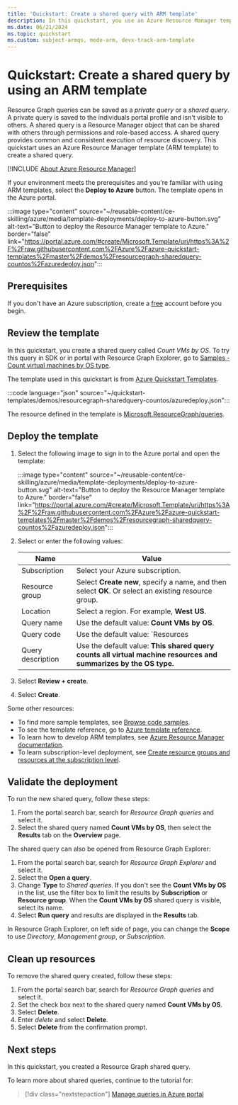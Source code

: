 ```yaml
---
title: 'Quickstart: Create a shared query with ARM template'
description: In this quickstart, you use an Azure Resource Manager template (ARM template) to create a Resource Graph shared query that counts virtual machines by OS.
ms.date: 06/21/2024
ms.topic: quickstart
ms.custom: subject-armqs, mode-arm, devx-track-arm-template
---
```


# Quickstart: Create a shared query by using an ARM template

Resource Graph queries can be saved as a _private query_ or a _shared query_. A private query is saved to the individuals portal profile and isn't visible to others. A shared query is a Resource Manager object that can be shared with others through permissions and role-based access. A shared query provides common and consistent execution of resource discovery. This quickstart uses an Azure Resource Manager template (ARM template) to create a shared query.

[!INCLUDE [About Azure Resource Manager](../../../includes/resource-manager-quickstart-introduction.md)]

If your environment meets the prerequisites and you're familiar with using ARM templates, select the **Deploy to Azure** button. The template opens in the Azure portal.

:::image type="content" source="~/reusable-content/ce-skilling/azure/media/template-deployments/deploy-to-azure-button.svg" alt-text="Button to deploy the Resource Manager template to Azure." border="false" link="https://portal.azure.com/#create/Microsoft.Template/uri/https%3A%2F%2Fraw.githubusercontent.com%2FAzure%2Fazure-quickstart-templates%2Fmaster%2Fdemos%2Fresourcegraph-sharedquery-countos%2Fazuredeploy.json":::

## Prerequisites

If you don't have an Azure subscription, create a [free](https://azure.microsoft.com/free/) account before you begin.

## Review the template

In this quickstart, you create a shared query called _Count VMs by OS_. To try this query in SDK or in portal with Resource Graph Explorer, go to [Samples - Count virtual machines by OS type](./samples/starter.md#count-virtual-machines-by-os-type).

The template used in this quickstart is from [Azure Quickstart Templates](/samples/azure/azure-quickstart-templates/resourcegraph-sharedquery-countos/).

:::code language="json" source="~/quickstart-templates/demos/resourcegraph-sharedquery-countos/azuredeploy.json":::

The resource defined in the template is [Microsoft.ResourceGraph/queries](/azure/templates/microsoft.resourcegraph/queries).

## Deploy the template

1. Select the following image to sign in to the Azure portal and open the template:

   :::image type="content" source="~/reusable-content/ce-skilling/azure/media/template-deployments/deploy-to-azure-button.svg" alt-text="Button to deploy the Resource Manager template to Azure." border="false" link="https://portal.azure.com/#create/Microsoft.Template/uri/https%3A%2F%2Fraw.githubusercontent.com%2FAzure%2Fazure-quickstart-templates%2Fmaster%2Fdemos%2Fresourcegraph-sharedquery-countos%2Fazuredeploy.json":::

1. Select or enter the following values:

   | Name | Value |
   |------|-------|
   | Subscription | Select your Azure subscription. |
   | Resource group | Select **Create new**, specify a name, and then select **OK**. Or select an existing resource group. |
   | Location | Select a region. For example, **West US**. |
   | Query name | Use the default value: **Count VMs by OS**. |
   | Query code | Use the default value: `Resources | where type =~ 'Microsoft.Compute/virtualMachines' | summarize count() by tostring(properties.storageProfile.osDisk.osType)` |
   | Query description | Use the default value: **This shared query counts all virtual machine resources and summarizes by the OS type.** |

1. Select **Review + create**.
1. Select **Create**.

Some other resources:

- To find more sample templates, see
  [Browse code samples](/samples/browse/?expanded=azure&products=azure-resource-manager).
- To see the template reference, go to
  [Azure template reference](/azure/templates/microsoft.resourcegraph/allversions).
- To learn how to develop ARM templates, see
  [Azure Resource Manager documentation](../../azure-resource-manager/management/overview.md).
- To learn subscription-level deployment, see
  [Create resource groups and resources at the subscription level](../../azure-resource-manager/templates/deploy-to-subscription.md).

## Validate the deployment

To run the new shared query, follow these steps:

1. From the portal search bar, search for _Resource Graph queries_ and select it.
1. Select the shared query named **Count VMs by OS**, then select the **Results** tab on the
   **Overview** page.

The shared query can also be opened from Resource Graph Explorer:

1. From the portal search bar, search for _Resource Graph Explorer_ and select it.
1. Select the **Open a query**.
1. Change **Type** to _Shared queries_. If you don't see the **Count VMs by OS** in the list, use
   the filter box to limit the results by **Subscription** or **Resource group**. When the **Count VMs by OS** shared query is visible, select its name.
1. Select **Run query** and results are displayed in the **Results** tab.

In Resource Graph Explorer, on left side of page, you can change the **Scope** to use _Directory_, _Management group_, or _Subscription_.

## Clean up resources

To remove the shared query created, follow these steps:

1. From the portal search bar, search for _Resource Graph queries_ and select it.
1. Set the check box next to the shared query named **Count VMs by OS**.
1. Select **Delete**.
1. Enter _delete_ and select **Delete**.
1. Select **Delete** from the confirmation prompt.

## Next steps

In this quickstart, you created a Resource Graph shared query.

To learn more about shared queries, continue to the tutorial for:

> [!div class="nextstepaction"]
> [Manage queries in Azure portal](./tutorials/create-share-query.md)
